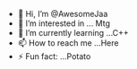 - 👋 Hi, I’m @AwesomeJaa
- 👀 I’m interested in ... Mtg
- 🌱 I’m currently learning ...C++
- 📫 How to reach me ...Here
- ⚡ Fun fact: ...Potato

<!---
AwesomeJaa/AwesomeJaa is a ✨ special ✨ repository because its `README.md` (this file) appears on your GitHub profile.
You can click the Preview link to take a look at your changes.
--->
